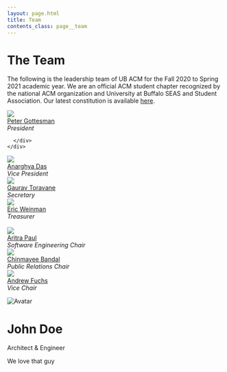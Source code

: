 ```yaml
---
layout: page.html
title: Team
contents_class: page__team
---
```


# The Team

The following is the leadership team of UB ACM for the Fall 2020 to Spring 2021
academic year. We are an official ACM student chapter recognized by the national
ACM organization and University at Buffalo SEAS and Student Association. Our
latest constitution is available [here](/constitution).

<div class="row">
  <div class="col s12 m3">
    <div class="team_member">
      <img class="profile" src="/assets/team/peter.jpg" />
      <div class="name"><a href="mailto:pagottes@buffalo.edu">Peter Gottesman</a></div>
      <div class="description">
        <i>President</i>

      </div>
    </div>
  </div>
  <div class="col s12 m3">
    <div class="team_member">
      <img class="profile" src="/assets/team/anarghya.jpg" />
      <div class="name"><a href="mailto:anarghya@buffalo.edu">Anarghya Das</a></div>
      <div class="description">
        <i>Vice President</i>
      </div>
    </div>
  </div>
  <div class="col s12 m3">
    <div class="team_member">
      <img class="profile" src="/assets/team/gaurav.jpg" />
      <div class="name"><a href="mailto:gtoravan@buffalo.edu">Gaurav Toravane</a></div>
      <div class="description">
        <i>Secretary</i>
      </div>
    </div>
  </div>
  <div class="col s12 m3">
    <div class="team_member">
      <img class="profile" src="/assets/team/eric.jpg" />
      <div class="name"><a href="mailto:eweinman@buffalo.edu">Eric Weinman</a></div>
      <div class="description">
        <i>Treasurer</i>
        <!-- <br />
        Computer Engineering B.S., Mathematics-Economics B.A., Political Science Minor 2021<br />
        [LinkedIn](https://www.linkedin.com/in/eric-weinman/) -->
      </div>
    </div>
  </div>
</div>
<br />
<div class="row">
  <div class="col s12 m3">
    <div class="team_member">
      <img class="profile" src="/assets/team/aritra.jpg" />
      <div class="name"><a href="mailto:aritrapa@buffalo.edu">Aritra Paul</a></div>
      <div class="description">
        <i>Software Engineering Chair</i>
      </div>
    </div>
  </div>
  <div class="col s12 m3">
    <div class="team_member">
      <img class="profile" src="/assets/team/chin.jpg" />
      <div class="name"><a href="mailto:cbandal@buffalo.edu">Chinmayee Bandal</a></div>
      <div class="description">
        <i>Public Relations Chair</i>
      </div>
    </div>
  </div>
  <div class="col s12 m3">
    <div class="team_member">
      <img class="profile" src="/assets/team/andrew.jpg" />
      <div class="name"><a href="mailto:afuchs2@buffalo.edu">Andrew Fuchs</a></div>
      <div class="description">
        <i>Vice Chair</i>
      </div>
    </div>
  </div>
</div>

<div class="flip-card">

<div class="flip-card-inner">

<div class="flip-card-front">

![Avatar](/assets/team/peter.jpg)

</div>

<div class="flip-card-back">

# John Doe

Architect & Engineer

We love that guy

</div>

</div>

</div>
